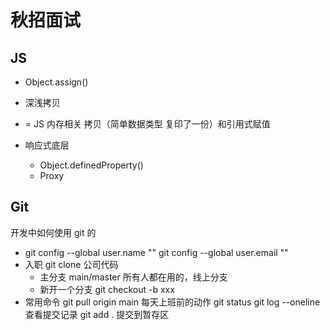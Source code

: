# 秋招面试

## JS

- Object.assign()

- 深浅拷贝
- = JS 内存相关
  拷贝（简单数据类型 复印了一份）和引用式赋值

- 响应式底层
  - Object.definedProperty()
  - Proxy

## Git

开发中如何使用 git 的

- git config --global user.name ""
  git config --global user.email ""
- 入职 git clone 公司代码
  - 主分支 main/master
    所有人都在用的，线上分支
  - 新开一个分支
    git checkout -b xxx
- 常用命令
  git pull origin main 每天上班前的动作
  git status
  git log --oneline 查看提交记录
  git add . 提交到暂存区
